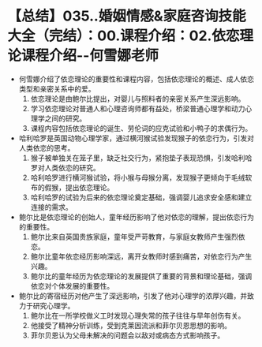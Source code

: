 # 【总结】035..婚姻情感&家庭咨询技能大全（完结）：00.课程介绍：02.依恋理论课程介绍--何雪娜老师

-   何雪娜介绍了依恋理论的重要性和课程内容，包括依恋理论的概述、成人依恋类型和亲密关系中的爱。
    1.  依恋理论是由鲍尔比提出，对婴儿与照料者的亲密关系产生深远影响。
    2.  学习依恋理论对普通人和心理咨询师都有益处，桥梁普通心理学和动力心理学之间的研究。
    3.  课程内容包括依恋理论的诞生、劳伦词的应克试验和小鸭子的求偶行为。
-   哈利哈罗是英国动物心理学家，通过横河猴试验发现猴子的依恋行为，引发对人类依恋的思考。
    1.  猴子被单独关在笼子里，缺乏社交行为，紧抱垫子表现恐惧，引发哈利哈罗对人类依恋的研究。
    2.  哈利哈罗进行横河猴试验，将小猴与母猴分离，发现猴子更倾向于毛绒软布的假猴，提出依恋理论。
    3.  哈利哈罗的试验为后来的依恋理论奠定基础，强调婴儿追求安全感和建立连接的需求。
-   鲍尔比是依恋理论的创始人，童年经历影响了他对依恋的理解，提出依恋行为的重要性。
    1.  鲍尔比来自英国贵族家庭，童年受严苛教育，与家庭女教师产生强烈依恋。
    2.  鲍尔比童年依恋经历影响深远，离开女教师时感到痛苦，对依恋行为产生兴趣。
    3.  鲍尔比的童年经历为依恋理论的发展提供了重要的背景和理论基础，强调依恋对个体发展的重要性。
-   鲍尔比的寄宿经历对他产生了深远影响，引发了他对心理学的浓厚兴趣，并致力于研究心理学。
    1.  鲍尔比在一所学校做义工时发现心理失常的孩子往往与早年创伤有关。
    2.  他接受了精神分析训练，受到克莱因流派和菲尔贝恩思想的影响。
    3.  菲尔贝恩认为父母未解决的问题会以敌对或病态方式影响孩子。